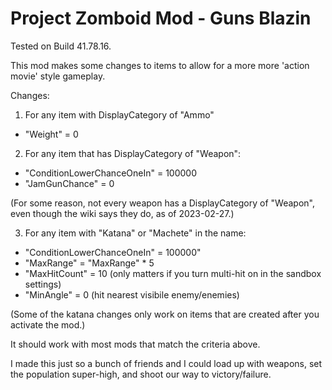 # Project Zomboid Mod - Guns Blazin #

Tested on Build 41.78.16.

This mod makes some changes to items to allow for a more more 'action movie' style gameplay.

Changes:
1. For any item with DisplayCategory of "Ammo"
- "Weight" = 0

2. For any item that has DisplayCategory of "Weapon":
- "ConditionLowerChanceOneIn" = 100000
- "JamGunChance" = 0

(For some reason, not every weapon has a DisplayCategory of "Weapon", even though the wiki says they do, as of 2023-02-27.)

3) For any item with "Katana" or "Machete" in the name:
- "ConditionLowerChanceOneIn" = 100000"
- "MaxRange" = "MaxRange" * 5
- "MaxHitCount" = 10 (only matters if you turn multi-hit on in the sandbox settings)
- "MinAngle" = 0 (hit nearest visibile enemy/enemies)

(Some of the katana changes only work on items that are created after you activate the mod.)

It should work with most mods that match the criteria above.

I made this just so a bunch of friends and I could load up with weapons, set the population super-high, and shoot our way to victory/failure.